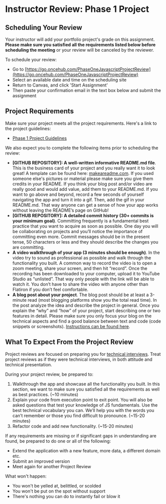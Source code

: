 # Instructor Review: Phase 1 Project

## Scheduling Your Review

Your instructor will add your portfolio project's grade on this assignment.
**Please make sure you satisfied all the requirements listed below before
scheduling the meeting** or your review will be canceled by the reviewer.

To schedule your review:

- Go to [https://go.oncehub.com/PhaseOneJavascriptProjectReview](https://go.oncehub.com/PhaseOneJavascriptProjectReview)
- Select an available date and time on the scheduling site
- Return to Canvas, and click 'Start Assignment'
- Then paste your confirmation email in the text box below and submit the assignment

## Project Requirements

Make sure your project meets all the project requirements. Here's a link to the
project guidelines:

- [Phase 1 Project Guidelines](https://github.com/learn-co-curriculum/phase-1-javascript-project-mode)

We also expect you to complete the following items prior to scheduling the
review:

- **[GITHUB REPOSITORY]: A well-written informative README.md file**. This is
  the business card of your project and you really want it to look great! A
  template can be found here: [makeareadme.com](makeareadme.com). If you used
  someone else's pictures or material please make sure you give them credits in
  your README. If you think your blog post and/or video are really good and
  would add value, add them to your README.md. If you want to go above and
  beyond, record a few seconds of yourself navigating the app and turn it into a
  gif. Then, add the gif in your README.md. That way anyone can get a sense of
  how your app works without leaving the README’s page on GitHub!
- **[GITHUB REPOSITORY]: A detailed commit history (30+ commits is your minimum
  goal)**. Committing frequently is a fundamental best practice that you want to
  acquire as soon as possible. One day you will be collaborating on projects and
  you’ll notice the importance of committing even more. Commit messages should
  be in the present tense, 50 characters or less and they should describe the
  changes you are committing.
- **A video walkthrough of your app (3 minutes should be enough)**. In the video
  try to sound as professional as possible and walk through the functionality
  you built. A common way to record the video is to open a zoom meeting, share
  your screen, and then hit “record”. Once the recording has been downloaded to
  your computer, upload it to YouTube Studio as “unlisted”. That way only people
  with the link will be able to watch it. You don’t have to share the video with
  anyone other than Flatiron if you don’t feel comfortable.
- **A blog post about your project**. The blog post should be at least a
  3-minute read (most blogging platforms show you the total read time). In the
  post analyze the idea and describe the project in general. Once you explain
  the “why” and “how” of your project, start describing one or two features in
  detail. Please make sure you only focus your blog on the technical aspects and
  find a good balance between text and code (code snippets or screenshots).
  [Instructions can be found here](https://docs.google.com/document/d/1i6NqCgYZd9DC25Om9agZ4lX-U_7DmjH0ZTBpOWMAn9Q/edit?usp=sharing).

## What To Expect From the Project Review

Project reviews are focused on preparing you for [technical interviews][]. Treat
project reviews as if they were technical interviews, in both attitude and
technical presentation.

During your project review, be prepared to:

1. Walkthrough the app and showcase all the functionality you built. In this
   section, we want to make sure you satisfied all the requirements as well as
   best practices. (~10 minutes)
2. Explain your code from execution point to exit point. You will also be asked
   questions that test your knowledge of JS fundamentals. Use the best technical
   vocabulary you can. We’ll help you with the words you can’t remember or those
   you find difficult to pronounce. (~15-20 minutes)
3. Refactor code and add new functionality. (~15-20 minutes)

If any requirements are missing or if significant gaps in understanding are
found, be prepared to do one or all of the following:

- Extend the application with a new feature, more data, a different domain etc.
- Submit an improved version
- Meet again for another Project Review

What won't happen:

- You won't be yelled at, belittled, or scolded
- You won't be put on the spot without support
- There's nothing you can do to instantly fail or blow it

[technical interviews]: https://www.brightnetwork.co.uk/career-path-guides/technology-it-software-development/five-ways-stand-out-your-technology/what-expect-technical-interview/
